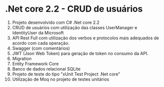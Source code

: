 # .Net core 2.2 - CRUD de usuários

1. Projeto desenvolvido com C# .Net core 2.2
2. CRUD de usuários com utilização das classes UserManager e IdentityUser da Microsoft
3. API Rest Full com utilização dos verbos e protocolos mais adequados de acordo com cada operação.
4. Swagger (com comentários)
5. JWT (Json Web Token) para geração de token no consumo da API.
6. Migration
7. Entity Framework Core
8. Banco de dados relacional SQLite
9. Projeto de teste do tipo "xUnit Test Project .Net core"
10. Utilização de Moq no projeto de testes unitários
